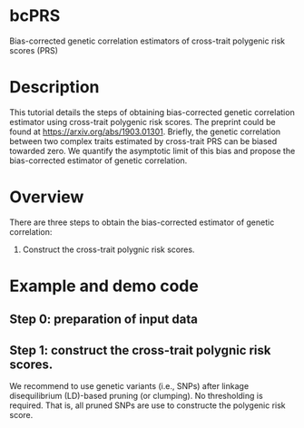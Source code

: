 # bcPRS

Bias-corrected genetic correlation estimators of cross-trait polygenic risk scores (PRS)

# Description

This tutorial details the steps of obtaining bias-corrected genetic correlation estimator using cross-trait polygenic risk scores. The preprint could be found at https://arxiv.org/abs/1903.01301. Briefly, the genetic correlation between two complex traits estimated by cross-trait PRS can be biased towarded zero. We quantify the asymptotic limit of this bias and propose the bias-corrected estimator of genetic correlation. 

# Overview

There are three steps to obtain the bias-corrected estimator of genetic correlation:

1. Construct the cross-trait polygnic risk scores. 


# Example and demo code

## Step 0: preparation of input data

## Step 1: construct the cross-trait polygnic risk scores.

We recommend to use genetic variants (i.e., SNPs) after linkage disequilibrium (LD)-based pruning (or clumping). No thresholding is required. That is, all pruned SNPs are use to constructe the polygenic risk score. 




